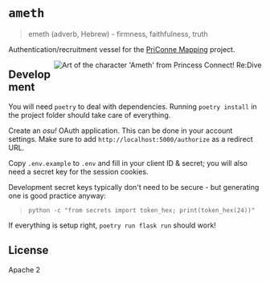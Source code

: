 # `ameth`

> emeth (adverb, Hebrew) - firmness, faithfulness, truth

Authentication/recruitment vessel for the [PriConne Mapping](https://pcr.til.pm) project.

<img src="https://u.til.pm/2023/07/amesu.png" alt="Art of the character 'Ameth' from Princess Connect! Re:Dive" align="right"/>

## Development

You will need `poetry` to deal with dependencies. Running `poetry install` in the project folder should take care of everything.

Create an *osu!* OAuth application. This can be done in your account settings. Make sure to add `http://localhost:5000/authorize` as a redirect URL.

Copy `.env.example` to `.env` and fill in your client ID & secret; you will also need a secret key for the session cookies.

Development secret keys typically don't need to be secure - but generating one is good practice anyway:
> `python -c "from secrets import token_hex; print(token_hex(24))"`

If everything is setup right, `poetry run flask run` should work!

## License

Apache 2
